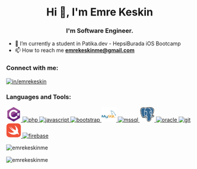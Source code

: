 <h1 align="center">Hi 👋, I'm Emre Keskin</h1>
<h3 align="center">I'm Software Engineer.</h3>

- 🌱 I’m currently a student in Patika.dev - HepsiBurada iOS Bootcamp
- 📫 How to reach me **emrekeskinme@gmail.com**

<h3 align="left">Connect with me:</h3>
<p align="left">
<a href="https://linkedin.com/in/emrekeskin" target="blank"><img align="center" src="https://raw.githubusercontent.com/rahuldkjain/github-profile-readme-generator/master/src/images/icons/Social/linked-in-alt.svg" alt="in/emrekeskin" height="30" width="40" /></a>
</p>

<h3 align="left">Languages and Tools:</h3>
<p align="left">
<a href="https://dotnet.microsoft.com/learn/csharp" target="_blank"> <img src="https://raw.githubusercontent.com/devicons/devicon/master/icons/csharp/csharp-original.svg" alt="csharp" width="40" height="40"/> </a> 
<a href="https://www.php.net/" target="_blank"> <img src="https://raw.githubusercontent.com/jmnote/z-icons/master/svg/php.svg" alt="php" width="40" height="40"/> </a> 
<a href="https://www.javascript.com/" target="_blank"> <img src="https://raw.githubusercontent.com/jmnote/z-icons/master/svg/javascript.svg" alt="javascript" width="40" height="40"/> </a> 
<a href="https://getbootstrap.com/" target="_blank"> <img src="https://raw.githubusercontent.com/jmnote/z-icons/master/svg/bootstrap.svg" alt="bootstrap" width="40" height="40"/> </a> 
<a href="https://www.mysql.com/" target="_blank"> <img src="https://raw.githubusercontent.com/devicons/devicon/2ae2a900d2f041da66e950e4d48052658d850630/icons/mysql/mysql-original-wordmark.svg" alt="mysql" width="40" height="40"/> </a> 
<a href="https://www.sqlservertutorial.net/" target="_blank"> <img src="https://www.sqlservertutorial.net/wp-content/uploads/sql-server-tutorial.svg" alt="mssql" width="40" height="40"/> </a> 
<a href="https://www.postgresql.org/" target="_blank"> <img src="https://raw.githubusercontent.com/devicons/devicon/2ae2a900d2f041da66e950e4d48052658d850630/icons/postgresql/postgresql-original.svg" alt="postgresql" width="40" height="40"/> </a> 
<a href="https://learn.oracle.com/ols/home/oracle-database-learning-subscription/38560" target="_blank"> <img src="https://www.logo.wine/a/logo/Oracle_Linux/Oracle_Linux-Logo.wine.svg" alt="oracle" width="40" height="40"/> </a> 
<a href="https://git-scm.com/" target="_blank"> <img src="https://www.vectorlogo.zone/logos/git-scm/git-scm-icon.svg" alt="git" width="40" height="40"/> </a> 
<a href="https://developer.apple.com/swift/" target="_blank"> <img src="https://raw.githubusercontent.com/devicons/devicon/master/icons/swift/swift-original.svg" alt="swift" width="40" height="40"/> </a> 
<a href="https://firebase.google.com/" target="_blank"> <img src="https://camo.githubusercontent.com/dd4b2422ed3bfc9da88c43d18550375c66f9584327dff7ecc19315ce50b96f07/68747470733a2f2f7777772e766563746f726c6f676f2e7a6f6e652f6c6f676f732f66697265626173652f66697265626173652d69636f6e2e737667" alt="firebase" width="40" height="40"/> </a> 
<!-- <a href="https://www.figma.com/" target="_blank"> <img src="https://www.vectorlogo.zone/logos/figma/figma-icon.svg" alt="figma" width="40" height="40"/> </a>
</p> -->

<p><img align="center" src="https://github-readme-stats.vercel.app/api/top-langs?username=emrekeskinme&show_icons=true&locale=en&layout=compact" alt="emrekeskinme" /></p>

<p><img align="center" src="https://github-readme-streak-stats.herokuapp.com/?user=emrekeskinme&" alt="emrekeskinme" /></p>
